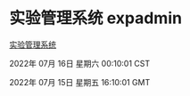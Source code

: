 # 实验管理系统 expadmin
[实验管理系统](http://219.139.198.62:56808/expadmin-782313d2-e1b1-4ea7-932e-3a55e6a1a4d0/)

2022年 07月 16日 星期六 00:10:01 CST

2022年 07月 15日 星期五 16:10:01 GMT
